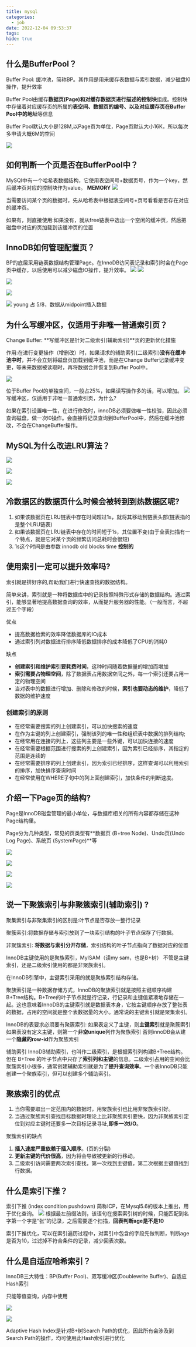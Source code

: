 ```yaml
---
title: mysql
categories:
  - job
date: 2022-12-04 09:53:37
tags:
hide: true
---
```


## 什么是BufferPool？
Buffer Pool: 缓冲池，简称BP。其作用是用来缓存表数据与索引数据，减少磁盘I0操作，提升效率

Buffer Pool由缓存**数据页(Page)**和对缓存数据页进行描述的**控制块**组成。控制块中存储着对应缓存页的所属的**表空间、数据页的编号、以及对应缓存页在Buffer Pool中的地址**等信息

Buffer Pool默认大小是128M,以Page页为单位，Page页默认大小16K，所以每次多申请大概6M的空间

![](mysql/2023-03-02-14-22-53.png)

## 如何判断一个页是否在BufferPool中？
MySQI中有一个哈希表数据结构，它使用表空间号+数据页号，作为一个key，然后缓冲页对应的控制块作为value。
**MEMORY**
![](mysql/2023-03-02-14-24-18.png)

当需要访问某个页的数据时，先从哈希表中根据表空间号+页号看看是否存在对应的缓冲页。

如果有，则直接使用:如果没有，就从free链表中选出一个空闲的缓冲页，然后把磁盘中对应的页加载到该缓冲页的位置

## InnoDB如何管理配置页？
BP的底层采用链表数据结构管理Page。在InnoDB访问表记录和索引时会在Page页中缓存，以后使用可以减少磁盘IO操作，提升效率。
![](mysql/2023-03-02-14-32-04.png)
![](mysql/2023-03-02-14-28-56.png)

![](mysql/2023-03-02-14-34-40.png)

![](mysql/2023-03-02-14-36-13.png)

![](mysql/2023-03-02-14-37-22.png)
young 占 5/8，数据从midpoint插入数据

## 为什么写缓冲区，仅适用于非唯一普通索引页？
Change Buffer: **写缓冲区是针对二级索引(辅助索引)**页的更新优化措施

作用:在进行变更操作（增删改）时，如果请求的辅助索引(二级索引)**没有在缓冲池中时**，并不会立刻将磁盘页加载到缓冲池，而是在Change Buffer记录缓冲变更，等未来数据被读取时，再将数据合并恢复到Buffer Pool中。

![](mysql/2023-03-02-14-47-15.png)

位于Buffer Pool的单独空间，一般占25%，如果读写操作多的话，可以增加。
![](mysql/2023-03-02-14-49-51.png)
写缓冲区，仅适用于非唯一普通索引页，为什么?

如果在索引设置唯一性，在进行修改时，innoDB必须要做唯一性校验，因此必须查询磁盘，做一次I0操作。会直接将记录查询到BufferPool中，然后在缓冲池修改，不会在ChangeBuffer操作。

## MySQL为什么改进LRU算法？

![](mysql/2023-03-02-14-57-41.png)

![](mysql/2023-03-02-15-00-57.png)

![](mysql/2023-03-02-15-02-40.png)

## 冷数据区的数据页什么时候会被转到到热数据区呢?
1. 如果该数据页在LRU链表中存在时间超过1s，就将其移动到链表头部(链表指的是整个LRU链表)
2. 如果该数据页在LRU链表中存在的时间短于1s，其位置不变(由于全表扫描有一个特点，就是它对某个页的频繁访问总耗时会很短)
3. 1s这个时间是由参数 innodb old blocks time **控制的**

## 使用索引一定可以提升效率吗?

索引就是排好序的,帮助我们进行快速查找的数据结构。

简单来讲，索引就是一种将数据库中的记录按照特殊形式存储的数据结构。通过索引，能够显著地提高数据查询的效率，从而提升服务器的性能。（一般而言，不超过五个字段）

优点
- 提高数据检索的效率降低数据库的IO成本
- 通过索引列对数据进行排序降低数据排序的成本降低了CPU的消耗0

缺点
- **创建索引和维护索引要耗费时间**，这种时间随着数据量的增加而增加
- **索引需要占物理空间**，除了数据表占用数据空间之外，每一个索引还要占用一定的物理空间
- 当对表中的数据进行增加、删除和修改的时候，**索引也要动态的维护**，降低了数据的维护速度

### 创建索引的原则
- 在经常需要搜索的列上创建索引，可以加快搜索的速度
- 在作为主键的列上创建索引，强制该列的唯一性和组织表中数据的排列结构;
- 在经常用在连接的列上，这些列主要是一些外键，可以加快连接的速度
- 在经常需要根据范围进行搜索的列上创建索引，因为索引已经排序，其指定的范围是连续的
- 在经常需要排序的列上创建索引，因为索引已经排序，这样查询可以利用索引的排序，加快排序查询时间
- 在经常使用在WHERE子句中的列上面创建索引，加快条件的判断速度。

## 介绍一下Page页的结构?
Page是InnoDB磁盘管理的最小单位，与数据库相关的所有内容都存储在这种Page结构里。

Page分为几种类型，常见的页类型有**数据页 (B+tree Node)、Undo页(Undo Log Page)、系统页 (SystemPage)**等

![](mysql/2023-03-02-15-46-59.png)

![](mysql/2023-03-02-15-49-08.png)

![](mysql/2023-03-02-15-50-07.png)

![](mysql/2023-03-02-15-51-46.png)

## 说一下聚簇索引与非聚簇索引(辅助索引) ?

聚集索引与非聚集索引的区别是:叶节点是否存放一整行记录

聚簇索引:将数据存储与索引放到了一块索引结构的叶子节点保存了行数据。

非聚簇索引: **将数据与索引分开存储**，索引结构的叶子节点指向了数据对应的位置

InnoDB主键使用的是聚族索引，MyISAM（读my sam，也是B+树） 不管是主键索引，还是二级索引使用的都是非聚族索引。

在InnoDB引擎中，主键索引采用的就是聚族索引结构存储。

聚族索引是一种数据存储方式，lnnoDB的聚族索引就是按照主键顺序构建 B+Tree结构。B+Tree的叶子节点就是行记录，行记录和主键值紧凑地存储在一起。这也意味着InnoDB的主键索引就是数据表本身，它按主键顺序存放了整张表的数据，占用的空间就是整个表数据量的大小。通常说的主键索引就是聚集索引。

InnoDB的表要求必须要有聚簇索引:
如果表定义了主键，则**主键索引**就是聚簇索引
如果表没有定义主键，则第一个**非空unique**列作为聚族索引
否则innoDB会从建一个**隐藏的row-id**作为聚族索引

辅助索引
InnoDB辅助索引，也叫作二级索引，是根据索引列构建B+Tree结构。但在 B+Tree 的叶子节点中只存了**索引列和主键**的信息。二级索引占用的空间会比聚簇索引小很多，通常创建辅助索引就是为了**提升查询效率**。一个表InnoDB只能创建一个聚族索引，但可以创建多个辅助索引。

## 聚族索引的优点
1. 当你需要取出一定范围内的数据时，用聚族索引也比用非聚族索引好。
2. 当通过聚族索引查找目标数据时理论上比非聚族索引要快，因为非聚族索引定位到对应主键时还要多一次目标记录寻址,**即多一次I/O**。

聚簇索引的缺点

1. **插入速度严重依赖于插入顺序**。(页的分裂)
2. **更新主键的代价很高**，因为将会导致被更新的行移动。
3. 二级索引访问需要两次索引查找，第一次找到主键值，第二次根据主键值找到行数据。

## 什么是索引下推？
索引下推 (index condition pushdown) 简称ICP，在Mysql5.6的版本上推出，用于优化查询。
![](mysql/2023-03-03-10-51-45.png)
根据最左前缀法则，该语句在搜索索引树的时候，只能匹配到名字第一个字是“张”的记录，之后需要逐个扫描，**回表判断age是不是10**

索引下推优化，可以在索引遍历过程中，对索引中包含的字段先做判断，判断age是否为10，过滤掉不符合条件的记录，减少回表次数。

## 什么是自适应哈希索引？
InnoDB三大特性：BP(Buffer Pool)、双写缓冲区(Doublewrite Buffer)、自适应Hash索引

只能等值查询，内存中使用

![](mysql/2023-03-03-10-58-27.png)

![](mysql/2023-03-03-11-02-09.png)

Adaptive Hash lndex是针对B+树Search Path的优化，因此所有会涉及到Search Path的操作，均可使用此Hash索引进行优化